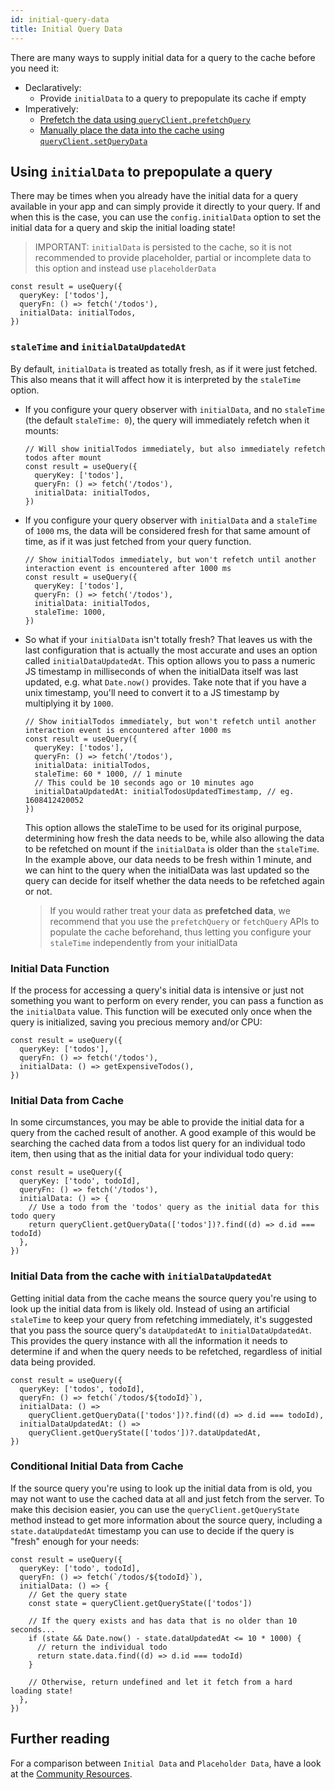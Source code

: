 ```yaml
---
id: initial-query-data
title: Initial Query Data
---
```


There are many ways to supply initial data for a query to the cache before you need it:

- Declaratively:
  - Provide `initialData` to a query to prepopulate its cache if empty
- Imperatively:
  - [Prefetch the data using `queryClient.prefetchQuery`](../../../react/guides/prefetching)
  - [Manually place the data into the cache using `queryClient.setQueryData`](../../../react/guides/prefetching)

## Using `initialData` to prepopulate a query

There may be times when you already have the initial data for a query available in your app and can simply provide it directly to your query. If and when this is the case, you can use the `config.initialData` option to set the initial data for a query and skip the initial loading state!

> IMPORTANT: `initialData` is persisted to the cache, so it is not recommended to provide placeholder, partial or incomplete data to this option and instead use `placeholderData`

[//]: # 'Example'

```tsx
const result = useQuery({
  queryKey: ['todos'],
  queryFn: () => fetch('/todos'),
  initialData: initialTodos,
})
```

[//]: # 'Example'

### `staleTime` and `initialDataUpdatedAt`

By default, `initialData` is treated as totally fresh, as if it were just fetched. This also means that it will affect how it is interpreted by the `staleTime` option.

- If you configure your query observer with `initialData`, and no `staleTime` (the default `staleTime: 0`), the query will immediately refetch when it mounts:

  [//]: # 'Example2'

  ```tsx
  // Will show initialTodos immediately, but also immediately refetch todos after mount
  const result = useQuery({
    queryKey: ['todos'],
    queryFn: () => fetch('/todos'),
    initialData: initialTodos,
  })
  ```

  [//]: # 'Example2'

- If you configure your query observer with `initialData` and a `staleTime` of `1000` ms, the data will be considered fresh for that same amount of time, as if it was just fetched from your query function.

  [//]: # 'Example3'

  ```tsx
  // Show initialTodos immediately, but won't refetch until another interaction event is encountered after 1000 ms
  const result = useQuery({
    queryKey: ['todos'],
    queryFn: () => fetch('/todos'),
    initialData: initialTodos,
    staleTime: 1000,
  })
  ```

  [//]: # 'Example3'

- So what if your `initialData` isn't totally fresh? That leaves us with the last configuration that is actually the most accurate and uses an option called `initialDataUpdatedAt`. This option allows you to pass a numeric JS timestamp in milliseconds of when the initialData itself was last updated, e.g. what `Date.now()` provides. Take note that if you have a unix timestamp, you'll need to convert it to a JS timestamp by multiplying it by `1000`.

  [//]: # 'Example4'

  ```tsx
  // Show initialTodos immediately, but won't refetch until another interaction event is encountered after 1000 ms
  const result = useQuery({
    queryKey: ['todos'],
    queryFn: () => fetch('/todos'),
    initialData: initialTodos,
    staleTime: 60 * 1000, // 1 minute
    // This could be 10 seconds ago or 10 minutes ago
    initialDataUpdatedAt: initialTodosUpdatedTimestamp, // eg. 1608412420052
  })
  ```

  [//]: # 'Example4'

  This option allows the staleTime to be used for its original purpose, determining how fresh the data needs to be, while also allowing the data to be refetched on mount if the `initialData` is older than the `staleTime`. In the example above, our data needs to be fresh within 1 minute, and we can hint to the query when the initialData was last updated so the query can decide for itself whether the data needs to be refetched again or not.

  > If you would rather treat your data as **prefetched data**, we recommend that you use the `prefetchQuery` or `fetchQuery` APIs to populate the cache beforehand, thus letting you configure your `staleTime` independently from your initialData

### Initial Data Function

If the process for accessing a query's initial data is intensive or just not something you want to perform on every render, you can pass a function as the `initialData` value. This function will be executed only once when the query is initialized, saving you precious memory and/or CPU:

[//]: # 'Example5'

```tsx
const result = useQuery({
  queryKey: ['todos'],
  queryFn: () => fetch('/todos'),
  initialData: () => getExpensiveTodos(),
})
```

[//]: # 'Example5'

### Initial Data from Cache

In some circumstances, you may be able to provide the initial data for a query from the cached result of another. A good example of this would be searching the cached data from a todos list query for an individual todo item, then using that as the initial data for your individual todo query:

[//]: # 'Example6'

```tsx
const result = useQuery({
  queryKey: ['todo', todoId],
  queryFn: () => fetch('/todos'),
  initialData: () => {
    // Use a todo from the 'todos' query as the initial data for this todo query
    return queryClient.getQueryData(['todos'])?.find((d) => d.id === todoId)
  },
})
```

[//]: # 'Example6'

### Initial Data from the cache with `initialDataUpdatedAt`

Getting initial data from the cache means the source query you're using to look up the initial data from is likely old. Instead of using an artificial `staleTime` to keep your query from refetching immediately, it's suggested that you pass the source query's `dataUpdatedAt` to `initialDataUpdatedAt`. This provides the query instance with all the information it needs to determine if and when the query needs to be refetched, regardless of initial data being provided.

[//]: # 'Example7'

```tsx
const result = useQuery({
  queryKey: ['todos', todoId],
  queryFn: () => fetch(`/todos/${todoId}`),
  initialData: () =>
    queryClient.getQueryData(['todos'])?.find((d) => d.id === todoId),
  initialDataUpdatedAt: () =>
    queryClient.getQueryState(['todos'])?.dataUpdatedAt,
})
```

[//]: # 'Example7'

### Conditional Initial Data from Cache

If the source query you're using to look up the initial data from is old, you may not want to use the cached data at all and just fetch from the server. To make this decision easier, you can use the `queryClient.getQueryState` method instead to get more information about the source query, including a `state.dataUpdatedAt` timestamp you can use to decide if the query is "fresh" enough for your needs:

[//]: # 'Example8'

```tsx
const result = useQuery({
  queryKey: ['todo', todoId],
  queryFn: () => fetch(`/todos/${todoId}`),
  initialData: () => {
    // Get the query state
    const state = queryClient.getQueryState(['todos'])

    // If the query exists and has data that is no older than 10 seconds...
    if (state && Date.now() - state.dataUpdatedAt <= 10 * 1000) {
      // return the individual todo
      return state.data.find((d) => d.id === todoId)
    }

    // Otherwise, return undefined and let it fetch from a hard loading state!
  },
})
```

[//]: # 'Example8'
[//]: # 'Materials'

## Further reading

For a comparison between `Initial Data` and `Placeholder Data`, have a look at the [Community Resources](../community/tkdodos-blog#9-placeholder-and-initial-data-in-react-query).

[//]: # 'Materials'
